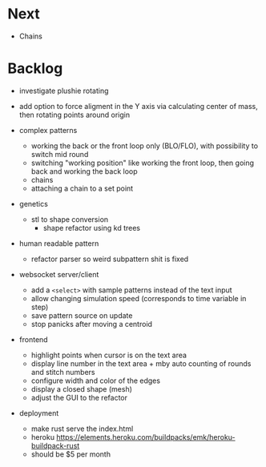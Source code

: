 # Next

- Chains

# Backlog

- investigate plushie rotating

- add option to force aligment in the Y axis via calculating center of mass, then rotating points around origin

- complex patterns
  - working the back or the front loop only (BLO/FLO), with possibility to switch mid round
  - switching "working position" like working the front loop, then going back and working the back loop
  - chains
  - attaching a chain to a set point

- genetics
  - stl to shape conversion
    - shape refactor using kd trees

- human readable pattern
  - refactor parser so weird subpattern shit is fixed

- websocket server/client
  - add a `<select>` with sample patterns instead of the text input
  - allow changing simulation speed (corresponds to time variable in step)
  - save pattern source on update
  - stop panicks after moving a centroid

- frontend
  - highlight points when cursor is on the text area
  - display line number in the text area + mby auto counting of rounds and stitch numbers
  - configure width and color of the edges
  - display a closed shape (mesh)
  - adjust the GUI to the refactor

- deployment
  - make rust serve the index.html
  - heroku https://elements.heroku.com/buildpacks/emk/heroku-buildpack-rust
  - should be $5 per month